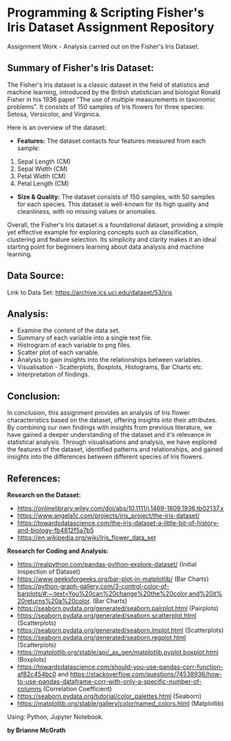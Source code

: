 # Programming & Scripting Fisher's Iris Dataset Assignment Repository

Assignment Work - Analysis carried out on the Fisher's Iris Dataset. 

## Summary of Fisher's Iris Dataset:

The Fisher's Iris dataset is a classic dataset in the field of statistics and machine learning, introduced by the British statistician and biologist Ronald Fisher in his 1936 paper "The use of multiple measurements in taxonomic problems". It consists of 150 samples of Iris flowers for three species: Setosa, Versicolor, and Virginica. 

Here is an overview of the dataset: 

- **Features:** The dataset contacts four features measured from each sample: 
1. Sepal Length (CM)
2. Sepal Width (CM)
3. Petal Width (CM)
4. Petal Length (CM)

- **Size & Quality:** The dataset consists of 150 samples, with 50 samples for each species. This dataset is well-known for its high quality and cleanliness, with no missing values or anomalies. 

Overall, the Fisher's Iris dataset is a foundational dataset, providing a simple yet effective example for exploring concepts such as classification, clustering and feature selection. Its simplicity and clarity makes it an ideal starting point for beginners learning about data analysis and machine learning.  

## Data Source:

Link to Data Set: https://archive.ics.uci.edu/dataset/53/iris 

## Analysis: 
- Examine the content of the data set.
- Summary of each variable into a single text file.
- Histrogram of each variable to png files.
- Scatter plot of each variable.
- Analysis to gain insights into the relationships between variables. 
- Visualisation - Scatterplots, Boxplots, Histograms, Bar Charts etc. 
- Interpretation of findings. 

## Conclusion: 
In conclusion, this assignment provides an analysis of Iris flower characteristics based on the dataset, offering insights into their attributes. By combining our own findings with insights from previous literature, we have gained a deeper understanding of the dataset and it's relevance in statistical analysis. Through visualisations and analysis, we have explored the features of the dataset, identified patterns and relationships, and gained insights into the differences between different species of Iris flowers. 

## References: 
**Research on the Dataset:** 
- https://onlinelibrary.wiley.com/doi/abs/10.1111/j.1469-1809.1936.tb02137.x 
- https://www.angela1c.com/projects/iris_project/the-iris-dataset/
- https://towardsdatascience.com/the-iris-dataset-a-little-bit-of-history-and-biology-fb4812f5a7b5
- https://en.wikipedia.org/wiki/Iris_flower_data_set

**Research for Coding and Analysis:**
- https://realpython.com/pandas-python-explore-dataset/ (Initial Inspection of Dataset)
- https://www.geeksforgeeks.org/bar-plot-in-matplotlib/ (Bar Charts)
- https://python-graph-gallery.com/3-control-color-of-barplots/#:~:text=You%20can%20change%20the%20color,and%20it%20returns%20a%20color. (Bar Charts)
- https://seaborn.pydata.org/generated/seaborn.pairplot.html (Pairplots)
- https://seaborn.pydata.org/generated/seaborn.scatterplot.html (Scatterplots)
- https://seaborn.pydata.org/generated/seaborn.lmplot.html (Scatterplots)
- https://seaborn.pydata.org/generated/seaborn.regplot.html (Scatterplots)
- https://matplotlib.org/stable/api/_as_gen/matplotlib.pyplot.boxplot.html (Boxplots)
- https://towardsdatascience.com/should-you-use-pandas-corr-function-af82c454bc0 and https://stackoverflow.com/questions/74538936/how-to-use-pandas-dataframe-corr-with-only-a-specific-number-of-columns (Correlation Coefficient)
- https://seaborn.pydata.org/tutorial/color_palettes.html (Seaborn)
- https://matplotlib.org/stable/gallery/color/named_colors.html (Matplotlib)

Using: Python, Jupyter Notebook.

**by Brianne McGrath**

